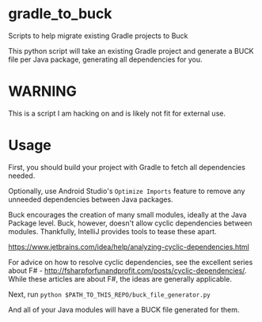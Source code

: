# gradle_to_buck

Scripts to help migrate existing Gradle projects to Buck

This python script will take an existing Gradle project and generate a BUCK file per
Java package, generating all dependencies for you.

# WARNING

This is a script I am hacking on and is likely not fit for external use.

# Usage
First, you should build your project with Gradle to fetch all dependencies needed.

Optionally, use Android Studio's `Optimize Imports` feature to remove any unneeded
dependencies between Java packages.

Buck encourages the creation of many small modules, ideally at the Java Package level.
Buck, however, doesn't allow cyclic dependencies between modules.  Thankfully, 
IntelliJ provides tools to tease these apart.

https://www.jetbrains.com/idea/help/analyzing-cyclic-dependencies.html

For advice on how to resolve cyclic dependencies, see the excellent series about F# -
http://fsharpforfunandprofit.com/posts/cyclic-dependencies/.  While these articles
are about F#, the ideas are generally applicable.

Next, run 
`python $PATH_TO_THIS_REPO/buck_file_generator.py`

And all of your Java modules will have a BUCK file generated for them.

